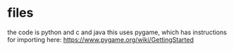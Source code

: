 # files
the code is python and c and java
this uses pygame, which has instructions for importing here: https://www.pygame.org/wiki/GettingStarted

